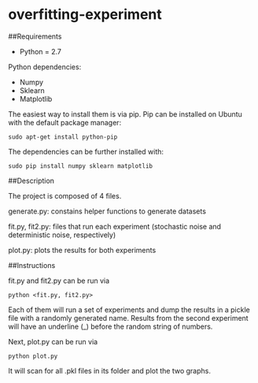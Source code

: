# overfitting-experiment

##Requirements

- Python = 2.7

Python dependencies:
- Numpy
- Sklearn
- Matplotlib
  

The easiest way to install them is via pip. Pip can be installed on Ubuntu with the default package manager:

`sudo apt-get install python-pip`

The dependencies can be further installed with:

`sudo pip install numpy sklearn matplotlib`

##Description

The project is composed of 4 files.

generate.py: constains helper functions to generate datasets

fit.py, fit2.py: files that run each experiment (stochastic noise and deterministic noise, respectively)

plot.py: plots the results for both experiments

##Instructions

fit.py and fit2.py can be run via

`python <fit.py, fit2.py>`

Each of them will run a set of experiments and dump the results in a pickle file with a randomly generated name. Results from the second experiment will have an underline (_) before the random string of numbers.

Next, plot.py can be run via

`python plot.py`

It will scan for all .pkl files in its folder and plot the two graphs.
